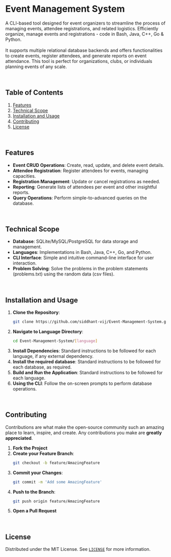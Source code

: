 # Event Management System

A CLI-based tool designed for event organizers to streamline the process of managing events, attendee registrations, and related logistics. Efficiently organize, manage events and registrations - code in Bash, Java, C++, Go & Python.
<br>
<br>
It supports multiple relational database backends and offers functionalities to create events, register attendees, and generate reports on event attendance. This tool is perfect for organizations, clubs, or individuals planning events of any scale.

<br>

## Table of Contents

1. [Features](#features)
1. [Technical Scope](#technical-scope)
1. [Installation and Usage](#installation-and-usage)
1. [Contributing](#contributing)
1. [License](#license)

<br>

## Features

- **Event CRUD Operations**: Create, read, update, and delete event details.
- **Attendee Registration**: Register attendees for events, managing capacities.
- **Registration Management**: Update or cancel registrations as needed.
- **Reporting**: Generate lists of attendees per event and other insightful reports.
- **Query Operations**: Perform simple-to-advanced queries on the database.

<br>

## Technical Scope

- **Database**: SQLite/MySQL/PostgreSQL for data storage and management.
- **Languages**: Implementations in Bash, Java, C++, Go, and Python.
- **CLI Interface**: Simple and intuitive command-line interface for user interaction.
- **Problem Solving**: Solve the problems in the problem statements (problems.txt) using the random data (csv files).

<br>

## Installation and Usage

1. **Clone the Repository**:
    ```bash
    git clone https://github.com/siddhant-vij/Event-Management-System.git
    ```
2. **Navigate to Language Directory**:
    ```bash
    cd Event-Management-System/[language]
    ```
3. **Install Dependencies**: Standard instructions to be followed for each language, if any external dependency.
4. **Install the required database**: Standard instructions to be followed for each database, as required.
3. **Build and Run the Application**: Standard instructions to be followed for each language.
4. **Using the CLI**: Follow the on-screen prompts to perform database operations.

<br>

## Contributing

Contributions are what make the open-source community such an amazing place to learn, inspire, and create. Any contributions you make are **greatly appreciated**.

1. **Fork the Project**
2. **Create your Feature Branch**: 
    ```bash
    git checkout -b feature/AmazingFeature
    ```
3. **Commit your Changes**: 
    ```bash
    git commit -m 'Add some AmazingFeature'
    ```
4. **Push to the Branch**: 
    ```bash
    git push origin feature/AmazingFeature
    ```
5. **Open a Pull Request**

<br>

## License

Distributed under the MIT License. See [`LICENSE`](https://github.com/siddhant-vij/Event-Management-System/blob/main/LICENSE) for more information.